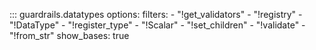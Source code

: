 <!-- ::: my_library.my_module.my_class -->

::: guardrails.datatypes
    options:
        filters:
            - "!get_validators"
            - "!registry"
            - "!DataType"
            - "!register_type"
            - "!Scalar"
            - "!set_children"
            - "!validate"
            - "!from_str"
        show_bases: true
